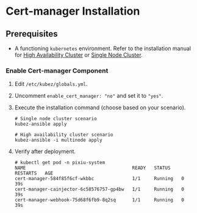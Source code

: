 # Cert-manager Installation

## Prerequisites

- A functioning `kubernetes` environment. Refer to the installation manual for [High Availability Cluster](../install/multinode.md) or [Single Node Cluster](../install/all-in-one.md).

### Enable Cert-manager Component

1. Edit `/etc/kubez/globals.yml`.

2. Uncomment `enable_cert_manager: "no"` and set it to `"yes"`.

3. Execute the installation command (choose based on your scenario).

    ```shell
    # Single node cluster scenario
    kubez-ansible apply

    # High availability cluster scenario
    kubez-ansible -i multinode apply
    ```

4. Verify after deployment.

    ```shell
    # kubectl get pod -n pixiu-system
    NAME                                       READY   STATUS    RESTARTS   AGE
    cert-manager-584f85f6cf-wkbbc              1/1     Running   0          39s
    cert-manager-cainjector-6c58576757-gp4bw   1/1     Running   0          39s
    cert-manager-webhook-75d68f6fb9-8q2sq      1/1     Running   0          39s
    ```
